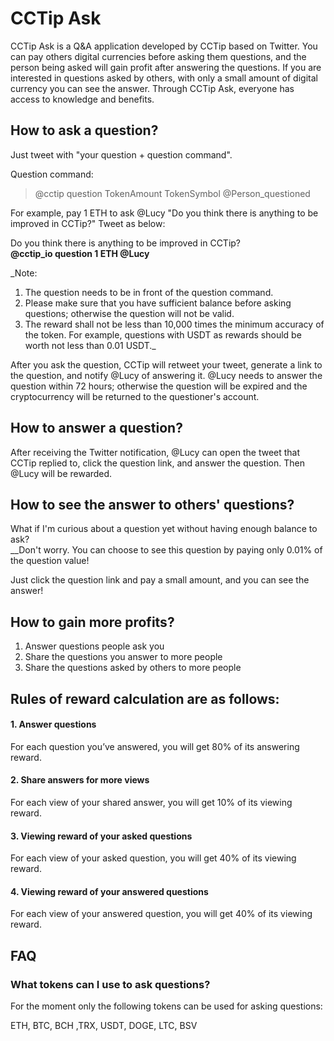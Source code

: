 # CCTip Ask

CCTip Ask is a Q&A application developed by CCTip based on Twitter. You can pay others digital currencies before asking them questions, and the person being asked will gain profit after answering the questions. If you are interested in questions asked by others, with only a small amount of digital currency you can see the answer. Through CCTip Ask, everyone has access to knowledge and benefits.

## How to ask a question?

Just tweet with "your question + question command".

Question command:

> @cctip question TokenAmount TokenSymbol @Person\_questioned

For example, pay 1 ETH to ask @Lucy "Do you think there is anything to be improved in CCTip?" Tweet as below:

Do you think there is anything to be improved in CCTip?  
**@cctip\_io question 1 ETH @Lucy**

_Note:   
1. The question needs to be in front of the question command.  
2. Please make sure that you have sufficient balance before asking questions; otherwise the question will not be valid.  
3. The reward shall not be less than 10,000 times the minimum accuracy of the token. For example, questions with USDT as rewards should be worth not less than 0.01 USDT._

After you ask the question, CCTip will retweet your tweet, generate a link to the question, and notify @Lucy of answering it. @Lucy needs to answer the question within 72 hours; otherwise the question will be expired and the cryptocurrency will be returned to the questioner's account.

## How to answer a question?

After receiving the Twitter notification, @Lucy can open the tweet that CCTip replied to, click the question link, and answer the question. Then @Lucy will be rewarded.

## How to see the answer to others' questions?

What if I'm curious about a question yet without having enough balance to ask?  
__Don't worry. You can choose to see this question by paying only 0.01% of the question value!

Just click the question link and pay a small amount, and you can see the answer!

## How to gain more profits?

1. Answer questions people ask you
2. Share the questions you answer to more people
3. Share the questions asked by others to more people

## Rules of reward calculation are as follows:

#### 1. Answer questions

For each question you’ve answered, you will get 80% of its answering reward.

#### 2. Share answers for more views

For each view of your shared answer, you will get 10% of its viewing reward.

#### 3. Viewing reward of your asked questions

For each view of your asked question, you will get 40% of its viewing reward.

#### 4. Viewing reward of your answered questions

For each view of your answered question, you will get 40% of its viewing reward.

## FAQ

### What tokens can I use to ask questions?

For the moment only the following tokens can be used for asking questions:

ETH, BTC, BCH ,TRX, USDT, DOGE, LTC, BSV

